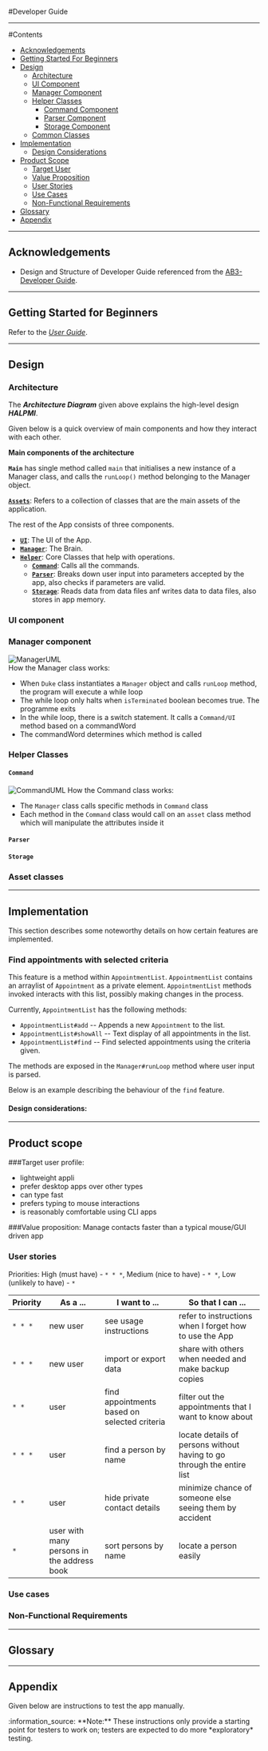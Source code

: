 #Developer Guide

--------------------------------------------------------------------------------------------------------------------
#Contents
* [Acknowledgements](#acknowledgements)
* [Getting Started For Beginners](#getting-started-for-beginners)
* [Design](#design)
  * [Architecture](#architecture)
  * [UI Component](#ui-component)
  * [Manager Component](#manager-component)
  * [Helper Classes](#helper-classes)
    * [Command Component](#command)
    * [Parser Component](#parser)
    * [Storage Component](#storage)
  * [Common Classes](#common-classes)
* [Implementation](#implementation)
  * [Design Considerations](#design-considerations)
* [Product Scope](#product-scope)
  * [Target User](#target-user-profile)
  * [Value Proposition](#value-proposition)
  * [User Stories](#user-stories)
  * [Use Cases](#use-cases)
  * [Non-Functional Requirements](#non-functional-requirements)
* [Glossary](#glossary)
* [Appendix](#appendix)

--------------------------------------------------------------------------------------------------------------------
## **Acknowledgements**

* Design and Structure of Developer Guide referenced from the
[AB3-Developer Guide](http://se-education.org/addressbook-level3/DeveloperGuide.html).

--------------------------------------------------------------------------------------------------------------------
## **Getting Started for Beginners**

Refer to the [_User Guide_](UserGuide.md).

--------------------------------------------------------------------------------------------------------------------
## **Design**

### Architecture

The ***Architecture Diagram*** given above explains the high-level design ***HALPMI***.

Given below is a quick overview of main components and how they interact with each other.

**Main components of the architecture**

**`Main`** has single method called `main` that initialises a new instance of a Manager class, and calls the `runLoop()`
method belonging to the Manager object.

[**`Assets`**](#asset-classes): Refers to a collection of classes that are the main assets of the application.

The rest of the App consists of three components.

* [**`UI`**](#ui-component): The UI of the App.
* [**`Manager`**](#manager-component): The Brain.
* [**`Helper`**](#helper-classes): Core Classes that help with operations.
  * [**`Command`**](#command): Calls all the commands.
  * [**`Parser`**](#parser): Breaks down user input into parameters accepted by the app, also checks if parameters are valid.
  * [**`Storage`**](#storage): Reads data from data files anf writes data to data files, also stores in app memory.

### UI component

### Manager component

![ManagerUML](https://raw.githubusercontent.com/AY2122s2-cs2113t-t09-3/tp/master/docs/Diagrams/ManagerUML.png)
<br>
How the Manager class works:
* When `Duke` class instantiates a `Manager` object and calls `runLoop` method, the program will execute a while loop
* The while loop only halts when `isTerminated` boolean becomes true. The programme exits
* In the while loop, there is a switch statement. It calls a `Command/UI` method based on a commandWord
* The commandWord determines which method is called

### Helper Classes
#### `Command`

![CommandUML](https://raw.githubusercontent.com/AY2122s2-cs2113t-t09-3/tp/master/docs/Diagrams/CommandUML.png)
How the Command class works:
* The `Manager` class calls specific methods in `Command` class
* Each method in the `Command` class would call on an `asset` class method which will manipulate the attributes inside it

#### `Parser`

#### `Storage`

### Asset classes


--------------------------------------------------------------------------------------------------------------------

## **Implementation**

This section describes some noteworthy details on how certain features are implemented.

### Find appointments with selected criteria
This feature is a method within `AppointmentList`. `AppointmentList` contains an arraylist
of `Appointment` as a private element. `AppointmentList` methods invoked interacts with this
list, possibly making changes in the process.

Currently, `AppointmentList` has the following methods:
* `AppointmentList#add` -- Appends a new `Appointment` to the list.
* `AppointmentList#showAll` -- Text display of all appointments in the list.
* `AppointmentList#find` -- Find selected appointments using the criteria given.

The methods are exposed in the `Manager#runLoop` method where user input is parsed.

Below is an example describing the behaviour of the `find` feature.

#### Design considerations:

---------------------------------------------------------------------------------------------------------------
## Product scope

###Target user profile:

* lightweight appli
* prefer desktop apps over other types
* can type fast
* prefers typing to mouse interactions
* is reasonably comfortable using CLI apps

###Value proposition:
Manage contacts faster than a typical mouse/GUI driven app

### User stories

Priorities: High (must have) - `* * *`, Medium (nice to have) - `* *`, Low (unlikely to have) - `*`

| Priority | As a ... | I want to ... | So that I can ... |
| -------- | ------------------------------------------ | ------------------------------ | ---------------------------------------------------------------------- |
| `* * *`  | new user                                   | see usage instructions         | refer to instructions when I forget how to use the App                 |
| `* * *`  | new user                                   | import or export data          | share with others when needed and make backup copies                                                                       |
| `* *`    | user                                       | find appointments based on selected criteria | filter out the appointments that I want to know about                                   |
| `* * *`  | user                                       | find a person by name          | locate details of persons without having to go through the entire list |
| `* *`    | user                                       | hide private contact details   | minimize chance of someone else seeing them by accident                |
| `*`      | user with many persons in the address book | sort persons by name           | locate a person easily                                                 |

### Use cases


### Non-Functional Requirements

--------------------------------------------------------------------------------------------------------------------
## Glossary

--------------------------------------------------------------------------------------------------------------------

## **Appendix**

Given below are instructions to test the app manually.

<div markdown="span" class="alert alert-info">:information_source: **Note:** These instructions only provide a starting point for testers to work on;
testers are expected to do more *exploratory* testing.

</div>
